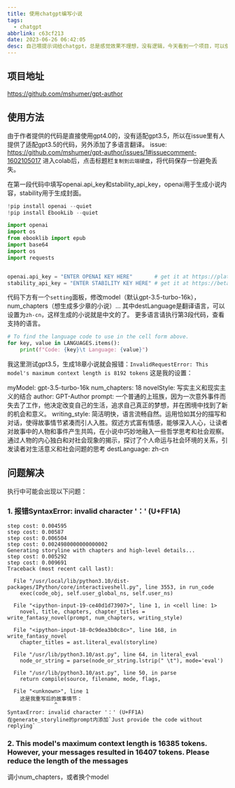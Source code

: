 ```yaml
---
title: 使用chatgpt编写小说
tags:
  - chatgpt
abbrlink: c63cf213
date: 2023-06-26 06:42:05
desc: 自己喂提示词给chatgpt，总是感觉效果不理想，没有逻辑，今天看到一个项目，可以使用chatgpt编写小说，效果还不错，可以参考一下。
---
```



## 项目地址
https://github.com/mshumer/gpt-author
## 使用方法
由于作者提供的代码是直接使用gpt4.0的，没有适配gpt3.5，所以在issue里有人提供了适配gpt3.5的代码，另外添加了多语言翻译。
issue: https://github.com/mshumer/gpt-author/issues/1#issuecomment-1602105017
进入colab后，点击标题栏`复制到云端硬盘`，将代码保存一份避免丢失。

在第一段代码中填写openai.api_key和stability_api_key，openai用于生成小说内容，stability用于生成封面。
```python
!pip install openai --quiet
!pip install EbookLib --quiet

import openai
import os
from ebooklib import epub
import base64
import os
import requests


openai.api_key = "ENTER OPENAI KEY HERE"       # get it at https://platform.openai.com/
stability_api_key = "ENTER STABILITY KEY HERE" # get it at https://beta.dreamstudio.ai/
```

代码下方有一个`setting`面板，修改model（默认gpt-3.5-turbo-16k），num_chapters（想生成多少章的小说）...
其中destLanguage是翻译语言，可以设置为`zh-cn`，这样生成的小说就是中文的了。
更多语言请执行第3段代码，查看支持的语言。
```python
# To find the language code to use in the cell form above.
for key, value in LANGUAGES.items():
    print(f"Code: {key}\t Language: {value}")
```
我这里测试gpt3.5，生成18章小说就会报错：`InvalidRequestError: This model's maximum context length is 8192 tokens`
这是我的设置：


myModel:
gpt-3.5-turbo-16k
num_chapters:
18
novelStyle:
写实主义和现实主义的结合
author:
GPT-Author
prompt:
一个普通的上班族，因为一次意外事件而失去了工作，他决定改变自己的生活，追求自己真正的梦想，并在困境中找到了新的机会和意义。
writing_style:
简洁明快，语言流畅自然。运用恰如其分的描写和对话，使得故事情节紧凑而引人入胜。叙述方式富有情感，能够深入人心，让读者对故事中的人物和事件产生共鸣，在小说中巧妙地融入一些哲学思考和社会观察。通过人物的内心独白和对社会现象的揭示，探讨了个人命运与社会环境的关系，引发读者对生活意义和社会问题的思考
destLanguage:
zh-cn

## 问题解决
执行中可能会出现以下问题：
### 1. 报错SyntaxError: invalid character '：' (U+FF1A)
```
step cost: 0.004595
step cost: 0.00587
step cost: 0.006504
step cost: 0.0024980000000000002
Generating storyline with chapters and high-level details...
step cost: 0.005292
step cost: 0.009691
Traceback (most recent call last):

  File "/usr/local/lib/python3.10/dist-packages/IPython/core/interactiveshell.py", line 3553, in run_code
    exec(code_obj, self.user_global_ns, self.user_ns)

  File "<ipython-input-19-ce40d1d73907>", line 1, in <cell line: 1>
    novel, title, chapters, chapter_titles = write_fantasy_novel(prompt, num_chapters, writing_style)

  File "<ipython-input-18-0c9dea3b0c8c>", line 168, in write_fantasy_novel
    chapter_titles = ast.literal_eval(storyline)

  File "/usr/lib/python3.10/ast.py", line 64, in literal_eval
    node_or_string = parse(node_or_string.lstrip(" \t"), mode='eval')

  File "/usr/lib/python3.10/ast.py", line 50, in parse
    return compile(source, filename, mode, flags,

  File "<unknown>", line 1
    这是我重写后的故事情节：
               ^
SyntaxError: invalid character '：' (U+FF1A)
在generate_storyline的prompt内添加`Just provide the code without replying`
```
### 2. This model's maximum context length is 16385 tokens. However, your messages resulted in 16407 tokens. Please reduce the length of the messages
调小num_chapters，或者换个model

